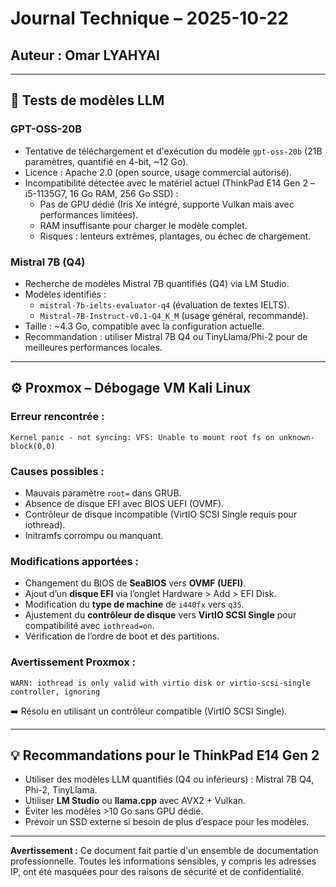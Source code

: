 # Journal Technique – 2025-10-22

## Auteur : Omar LYAHYAI

---

## 🔧 Tests de modèles LLM

### GPT-OSS-20B
- Tentative de téléchargement et d'exécution du modèle `gpt-oss-20b` (21B paramètres, quantifié en 4-bit, ~12 Go).
- Licence : Apache 2.0 (open source, usage commercial autorisé).
- Incompatibilité détectée avec le matériel actuel (ThinkPad E14 Gen 2 – i5-1135G7, 16 Go RAM, 256 Go SSD) :
  - Pas de GPU dédié (Iris Xe intégré, supporte Vulkan mais avec performances limitées).
  - RAM insuffisante pour charger le modèle complet.
  - Risques : lenteurs extrêmes, plantages, ou échec de chargement.

### Mistral 7B (Q4)
- Recherche de modèles Mistral 7B quantifiés (Q4) via LM Studio.
- Modèles identifiés :
  - `mistral-7b-ielts-evaluator-q4` (évaluation de textes IELTS).
  - `Mistral-7B-Instruct-v0.1-Q4_K_M` (usage général, recommandé).
- Taille : ~4.3 Go, compatible avec la configuration actuelle.
- Recommandation : utiliser Mistral 7B Q4 ou TinyLlama/Phi-2 pour de meilleures performances locales.

---

## ⚙️ Proxmox – Débogage VM Kali Linux

### Erreur rencontrée :
```
Kernel panic - not syncing: VFS: Unable to mount root fs on unknown-block(0,0)
```

### Causes possibles :
- Mauvais paramètre `root=` dans GRUB.
- Absence de disque EFI avec BIOS UEFI (OVMF).
- Contrôleur de disque incompatible (VirtIO SCSI Single requis pour iothread).
- Initramfs corrompu ou manquant.

### Modifications apportées :
- Changement du BIOS de **SeaBIOS** vers **OVMF (UEFI)**.
- Ajout d’un **disque EFI** via l’onglet Hardware > Add > EFI Disk.
- Modification du **type de machine** de `i440fx` vers `q35`.
- Ajustement du **contrôleur de disque** vers **VirtIO SCSI Single** pour compatibilité avec `iothread=on`.
- Vérification de l’ordre de boot et des partitions.

### Avertissement Proxmox :
```
WARN: iothread is only valid with virtio disk or virtio-scsi-single controller, ignoring
```
➡️ Résolu en utilisant un contrôleur compatible (VirtIO SCSI Single).

---

## 💡 Recommandations pour le ThinkPad E14 Gen 2
- Utiliser des modèles LLM quantifiés (Q4 ou inférieurs) : Mistral 7B Q4, Phi-2, TinyLlama.
- Utiliser **LM Studio** ou **llama.cpp** avec AVX2 + Vulkan.
- Éviter les modèles >10 Go sans GPU dédié.
- Prévoir un SSD externe si besoin de plus d’espace pour les modèles.

---
**Avertissement :** Ce document fait partie d'un ensemble de documentation professionnelle. Toutes les informations sensibles, y compris les adresses IP, ont été masquées pour des raisons de sécurité et de confidentialité.
